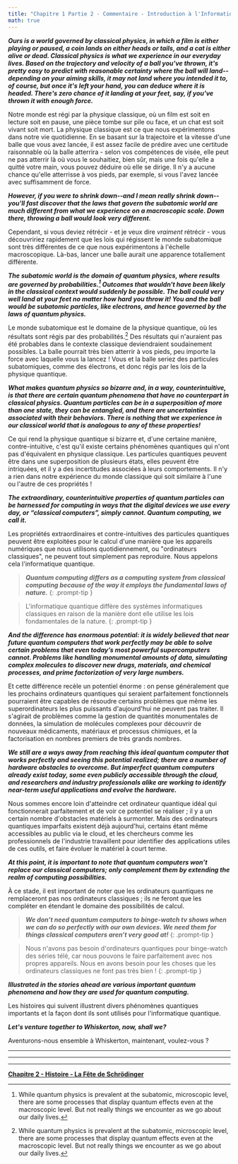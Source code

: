 ```yaml
---
title: "Chapitre 1 Partie 2 - Commentaire - Introduction à l'Informatique Quantique"
math: true
---
```


___Ours is a world governed by classical physics, in which a film is either playing or paused, a coin lands on either heads or tails, and a cat is either alive or dead. Classical physics is what we experience in our everyday lives. Based on the trajectory and velocity of a ball you've thrown, it's pretty easy to predict with reasonable certainty where the ball will land--depending on your aiming skills, it may not land where you intended it to, of course, but once it's left your hand, you can deduce where it is headed. There's zero chance of it landing at your feet, say, if you've thrown it with enough force.___

Notre monde est régi par la physique classique, où un film est soit en lecture soit en pause, une pièce tombe sur pile ou face, et un chat est soit vivant soit mort. La physique classique est ce que nous expérimentons dans notre vie quotidienne. En se basant sur la trajectoire et la vitesse d'une balle que vous avez lancée, il est assez facile de prédire avec une certitude raisonnable où la balle atterrira - selon vos compétences de visée, elle peut ne pas atterrir là où vous le souhaitiez, bien sûr, mais une fois qu'elle a quitté votre main, vous pouvez déduire où elle se dirige. Il n'y a aucune chance qu'elle atterrisse à vos pieds, par exemple, si vous l'avez lancée avec suffisamment de force.

___However, if you were to shrink down--and I mean *really* shrink down--you'll fast discover that the laws that govern the subatomic world are much different from what we experience on a macroscopic scale. Down there, throwing a ball would look very different.___

Cependant, si vous deviez rétrécir - et je veux dire *vraiment* rétrécir - vous découvririez rapidement que les lois qui régissent le monde subatomique sont très différentes de ce que nous expérimentons à l'échelle macroscopique. Là-bas, lancer une balle aurait une apparence totallement différente.

___The subatomic world is the domain of quantum physics, where results are governed by probabilities.[^fn-nth-1] Outcomes that wouldn't have been likely in the classical context would suddenly be possible. The ball could very well land at your feet no matter how hard you throw it! You and the ball would be subatomic particles, like electrons, and hence governed by the laws of quantum physics.___

Le monde subatomique est le domaine de la physique quantique, où les résultats sont régis par des probabilités.[^fn-nth-1] Des résultats qui n'auraient pas été probables dans le contexte classique deviendraient soudainement possibles. La balle pourrait très bien atterrir à vos pieds, peu importe la force avec laquelle vous la lancez ! Vous et la balle seriez des particules subatomiques, comme des électrons, et donc régis par les lois de la physique quantique.

[^fn-nth-1]: While quantum physics is prevalent at the subatomic, microscopic level, there are some processes that display quantum effects even at the macroscopic level. But not really things we encounter as we go about our daily lives.

___What makes quantum physics so bizarre and, in a way, counterintuitive, is that there are certain quantum phenomena that have no counterpart in classical physics. Quantum particles can be in a superposition of more than one state, they can be entangled, and there are uncertainties associated with their behaviors. There is nothing that we experience in our classical world that is analogous to any of these properties!___

Ce qui rend la physique quantique si bizarre et, d'une certaine manière, contre-intuitive, c'est qu'il existe certains phénomènes quantiques qui n'ont pas d'équivalent en physique classique. Les particules quantiques peuvent être dans une superposition de plusieurs états, elles peuvent être intriquées, et il y a des incertitudes associées à leurs comportements. Il n'y a rien dans notre expérience du monde classique qui soit similaire à l'une ou l'autre de ces propriétés !

___The extraordinary, counterintuitive properties of quantum particles can be harnessed for computing in ways that the digital devices we use every day, or “classical computers”, simply cannot. Quantum computing, we call it.___

Les propriétés extraordinaires et contre-intuitives des particules quantiques peuvent être exploitées pour le calcul d'une manière que les appareils numériques que nous utilisons quotidiennement, ou "ordinateurs classiques", ne peuvent tout simplement pas reproduire. Nous appelons cela l'informatique quantique.

>___Quantum computing differs as a computing system from classical computing because of the way it employs the fundamental laws of nature.___
{: .prompt-tip }

>L'informatique quantique diffère des systèmes informatiques classiques en raison de la manière dont elle utilise les lois fondamentales de la nature.
{: .prompt-tip }

___And the difference has enormous potential: it is widely believed that near future quantum computers that work perfectly may be able to solve certain problems that even today’s most powerful supercomputers cannot. Problems like handling monumental amounts of data, simulating complex molecules to discover new drugs, materials, and chemical processes, and prime factorization of very large numbers.___

Et cette différence recèle un potentiel énorme : on pense généralement que les prochains ordinateurs quantiques qui seraient parfaitement fonctionnels pourraient être capables de résoudre certains problèmes que même les superordinateurs les plus puissants d'aujourd'hui ne peuvent pas traiter. Il s'agirait de problèmes comme la gestion de quantités monumentales de données, la simulation de molécules complexes pour découvrir de nouveaux médicaments, matériaux et processus chimiques, et la factorisation en nombres premiers de très grands nombres.

___We still are a ways away from reaching this ideal quantum computer that works perfectly and seeing this potential realized; there are a number of hardware obstacles to overcome. But imperfect quantum computers already exist today, some even publicly accessible through the cloud, and researchers and industry professionals alike are working to identify near-term useful applications and evolve the hardware.___

Nous sommes encore loin d'atteindre cet ordinateur quantique idéal qui fonctionnerait parfaitement et de voir ce potentiel se réaliser ; il y a un certain nombre d'obstacles matériels à surmonter. Mais des ordinateurs quantiques imparfaits existent déjà aujourd'hui, certains étant même accessibles au public via le cloud, et les chercheurs comme les professionnels de l'industrie travaillent pour identifier des applications utiles de ces outils, et faire évoluer le matériel à court terme.

___At this point, it is important to note that quantum computers won’t replace our classical computers; only complement them by extending the realm of computing possibilities.___

À ce stade, il est important de noter que les ordinateurs quantiques ne remplaceront pas nos ordinateurs classiques ; ils ne feront que les compléter en étendant le domaine des possibilités de calcul.

>___We don’t need quantum computers to binge-watch tv shows when we can do so perfectly with our own devices. We need them for things classical computers aren’t very good at!___
{: .prompt-tip }

>Nous n'avons pas besoin d'ordinateurs quantiques pour binge-watch des séries télé, car nous pouvons le faire parfaitement avec nos propres appareils. Nous en avons besoin pour les choses que les ordinateurs classiques ne font pas très bien !
{: .prompt-tip }

___Illustrated in the stories ahead are various important quantum phenomena and how they are used for quantum computing.___

Les histoires qui suivent illustrent divers phénomènes quantiques importants et la façon dont ils sont utilisés pour l'informatique quantique.

___Let's venture together to Whiskerton, now, shall we?___

Aventurons-nous ensemble à Whiskerton, maintenant, voulez-vous ?

_____________________________


_____________________________


_____________________________



**[Chapitre 2 - Histoire - La Fête de Schrödinger](https://quantum-kittens.github.io/posts/CHAPTER-2-Story-Schr%C3%B6dinger-Day/)**

